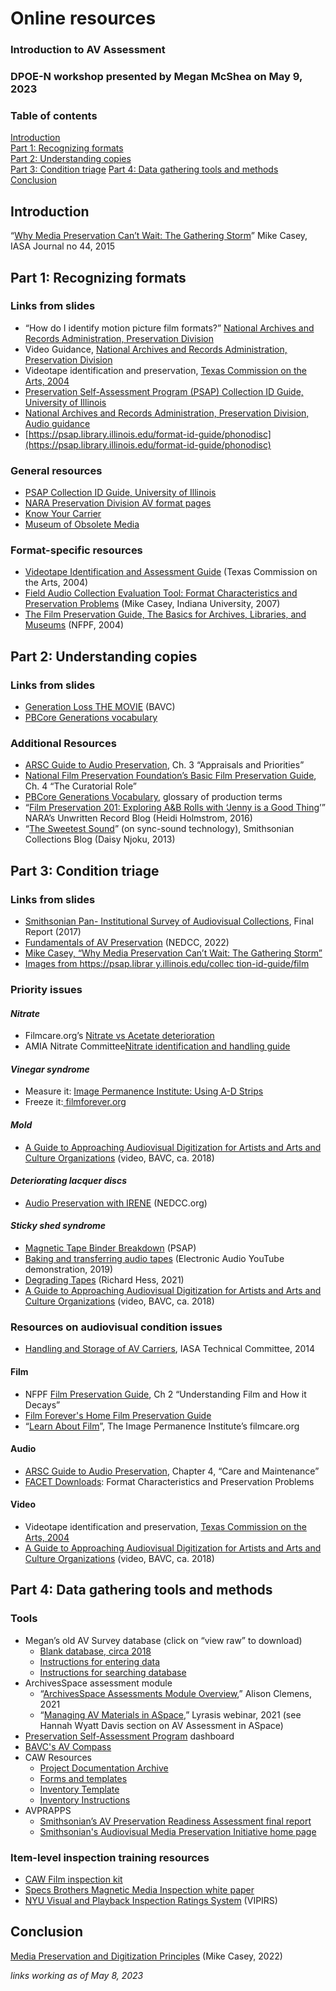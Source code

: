 <div class="blurb">

<!-- Yay, no errors, warnings, or alerts! -->


# Online resources


### Introduction to AV Assessment


### DPOE-N workshop presented by Megan McShea on May 9, 2023
   
### Table of contents  
   [Introduction](https://github.com/megan-mcshea/megan-mcshea.github.io/edit/mm-pages/AVAssessment.md#introduction)  
   [Part 1: Recognizing formats](https://github.com/megan-mcshea/megan-mcshea.github.io/blob/mm-pages/AVAssessment.md#part-1-recognizing-formats)  
   [Part 2: Understanding copies](https://github.com/megan-mcshea/megan-mcshea.github.io/edit/mm-pages/AVAssessment.md#part-2-understanding-copies)  
   [Part 3: Condition triage](https://github.com/megan-mcshea/megan-mcshea.github.io/edit/mm-pages/AVAssessment.md#part-3-condition-triage)
   [Part 4: Data gathering tools and methods](https://github.com/megan-mcshea/megan-mcshea.github.io/edit/mm-pages/AVAssessment.md#part-4-data-gathering-tools-and-methods)  
   [Conclusion](https://github.com/megan-mcshea/megan-mcshea.github.io/blob/mm-pages/AVAssessment.md#conclusion)  
     

## Introduction

“[Why Media Preservation Can’t Wait: The Gathering Storm](https://scholarworks.iu.edu/dspace/bitstream/handle/2022/27255/casey_iasa_journal_44_part3.pdf?sequence=1&isAllowed=y)” Mike Casey, IASA Journal no 44, 2015


## Part 1: Recognizing formats


### Links from slides



* “How do I identify motion picture film formats?” [National Archives and Records Administration, Preservation Division](https://www.archives.gov/preservation/formats/motion-picture-film-identify-formats.html)
* Video Guidance, [National Archives and Records Administration, Preservation Division](https://www.archives.gov/preservation/formats/video-toc.html)
* Videotape identification and preservation, [Texas Commission on the Arts, 2004](https://www.arts.texas.gov/wp-content/uploads/2012/04/video.pdf)
* [Preservation Self-Assessment Program (PSAP) Collection ID Guide, University of Illinois](https://psap.library.illinois.edu/collection-id-guide/videotape)
* [National Archives and Records Administration, Preservation Division, Audio guidance](https://www.archives.gov/preservation/formats/audio-toc.html)
* [https://psap.library.illinois.edu/format-id-guide/phonodisc](https://psap.library.illinois.edu/format-id-guide/phonodisc)


### General resources



* [PSAP Collection ID Guide, University of Illinois](https://psap.library.illinois.edu/collection-id-guide/videotape)
* [NARA Preservation Division AV format pages](https://www.archives.gov/preservation/formats#audio-video-motion-pictures)
* [Know Your Carrier](https://www.knowyourcarrier.com/)
* [Museum of Obsolete Media](https://obsoletemedia.org/obsolescence-decade/)


### Format-specific resources



* [Videotape Identification and Assessment Guide](https://www.arts.texas.gov/wp-content/uploads/2012/04/video.pdf) (Texas Commission on the Arts, 2004)
* [Field Audio Collection Evaluation Tool: Format Characteristics and Preservation Problems](https://dlib.indiana.edu/projects/sounddirections/facet/facet_formats_large.pdf) (Mike Casey, Indiana University, 2007)
* [The Film Preservation Guide, The Basics for Archives, Libraries, and Museums](https://www.filmpreservation.org/preservation-basics/the-film-preservation-guide-download) (NFPF, 2004)


## Part 2: Understanding copies


### Links from slides



* [Generation Loss THE MOVIE](https://www.youtube.com/watch?v=ypomMnJ31o0&t=2s) (BAVC)
* [PBCore Generations vocabulary](http://pbcore.org/pbcore-controlled-vocabularies/instantiationgenerations-vocabulary/) 


### Additional Resources



* [ARSC Guide to Audio Preservation](https://www.clir.org/pubs/reports/pub164/), Ch. 3 “Appraisals and Priorities”
* [National Film Preservation Foundation’s Basic Film Preservation Guide](https://www.filmpreservation.org/preservation-basics/the-film-preservation-guide-download), Ch. 4 “The Curatorial Role”
* [PBCore Generations Vocabulary](http://pbcore.org/pbcore-controlled-vocabularies/instantiationgenerations-vocabulary/), glossary of production terms
* “[Film Preservation 201: Exploring A&B Rolls with ‘Jenny is a Good Thing](https://unwritten-record.blogs.archives.gov/2016/02/18/film-preservation-201-exploring-ab-rolls-with-jenny-is-a-good-thing/)’” NARA’s Unwritten Record Blog (Heidi Holmstrom, 2016)
* “[The Sweetest Sound](https://si-siris.blogspot.com/2013/03/the-sweetest-sound.html)” (on sync-sound technology), Smithsonian Collections Blog (Daisy Njoku, 2013)


## Part 3: Condition triage


### Links from slides



* [Smithsonian Pan- Institutional Survey of Audiovisual Collections](https://siarchives.si.edu/about/smithsonian-pan-institutional-survey-audiovisual-collections), Final Report (2017)
* [Fundamentals of AV Preservation](https://northeastdocumentconservationcenter.cmail19.com/t/y-l-padjdk-djuysouk-v/) (NEDCC, 2022)
* [Mike Casey, “Why Media Preservation Can’t Wait: The Gathering Storm”](https://scholarworks.iu.edu/dspace/bitstream/handle/2022/27255/casey_iasa_journal_44_part3.pdf?sequence=1&isAllowed=y)
* [Images from https://psap.librar y.illinois.edu/collec tion-id-guide/film](https://psap.library.illinois.edu/collection-id-guide/film)


### Priority issues


#### *Nitrate*



* Filmcare.org’s [Nitrate vs Acetate deterioration](https://s3.cad.rit.edu/ipi-assets/publications/filmcare_nitrate_vs_acetate.pdf)
* AMIA Nitrate Committee[Nitrate identification and handling guide](https://amianet.org/wp-content/uploads/Resource-Nitrate-Identifying-and-Handling.pdf)


#### *Vinegar syndrome*



* Measure it: [Image Permanence Institute: Using A-D Strips](https://www.filmcare.org/ad_strips)
* Freeze it:[ filmforever.org](http://www.filmforever.org/)


#### *Mold*



* [A Guide to Approaching Audiovisual Digitization for Artists and Arts and Culture Organizations](https://bavc.org/wp-content/uploads/2019/07/BAVC-Guide-To-Audiovisual-Preservation-2019.pdf) (video, BAVC, ca. 2018)


#### *Deteriorating lacquer discs*



* [Audio Preservation with IRENE](https://www.nedcc.org/audio-preservation/irene) (NEDCC.org)


#### *Sticky shed syndrome*



* [Magnetic Tape Binder Breakdown](https://psap.library.illinois.edu/collection-id-guide/softbindersyn) (PSAP)
* [Baking and transferring audio tapes](https://www.youtube.com/watch?v=a0hEkqI5ksU) (Electronic Audio YouTube demonstration, 2019)
* [Degrading Tapes](https://richardhess.com/notes/formats/magnetic-media/magnetic-tapes/analog-audio/degrading-tapes/) (Richard Hess, 2021)
* [A Guide to Approaching Audiovisual Digitization for Artists and Arts and Culture Organizations](https://bavc.org/wp-content/uploads/2019/07/BAVC-Guide-To-Audiovisual-Preservation-2019.pdf) (video, BAVC, ca. 2018)


### Resources on audiovisual condition issues


* [Handling and Storage of AV Carriers](https://iasa-web.org/tc05/handling-storage-audio-video-carriers), IASA Technical Committee, 2014


#### Film



* NFPF [Film Preservation Guide](https://www.filmpreservation.org/preservation-basics/the-film-preservation-guide-download), Ch 2 “Understanding Film and How it Decays”
* [Film Forever's Home Film Preservation Guide](https://filmforever.org/) 
* “[Learn About Film](https://filmcare.org/about_film)”, The Image Permanence Institute’s filmcare.org 


#### Audio 



* [ARSC Guide to Audio Preservation](https://clir.wordpress.clir.org/wp-content/uploads/sites/6/pub164.pdf), Chapter 4, “Care and Maintenance”
* [FACET Downloads](https://dlib.indiana.edu/projects/sounddirections/facet/downloads.shtml): Format Characteristics and Preservation Problems


#### Video



* Videotape identification and preservation, [Texas Commission on the Arts, 2004](https://www.arts.texas.gov/wp-content/uploads/2012/04/video.pdf)
* [A Guide to Approaching Audiovisual Digitization for Artists and Arts and Culture Organizations](https://bavc.org/wp-content/uploads/2019/07/BAVC-Guide-To-Audiovisual-Preservation-2019.pdf) (video, BAVC, ca. 2018)


## Part 4: Data gathering tools and methods


### Tools



* Megan’s old AV Survey database (click on “view raw” to download)
    * [Blank database, circa 2018](https://github.com/megan-mcshea/megan-mcshea.github.io/blob/mm-pages/AV%20survey%20blank%20copy.accdb)
    * [Instructions for entering data](https://github.com/megan-mcshea/megan-mcshea.github.io/blob/mm-pages/How%20to%20enter%20data%20in%20the%20AV%20Survey%20database.doc)
    * [Instructions for searching database](https://github.com/megan-mcshea/megan-mcshea.github.io/blob/mm-pages/How%20to%20search%20the%20Audiovisual%20Survey%20database.docx)
* ArchivesSpace assessment module
    * “[ArchivesSpace Assessments Module Overview](https://vimeo.com/569101847),” Alison Clemens, 2021
    * “[Managing AV Materials in ASpace](https://archivesspace.org/archives/6901),” Lyrasis webinar, 2021 (see Hannah Wyatt Davis section on AV Assessment in ASpace)
* [Preservation Self-Assessment Program](https://psap.library.illinois.edu/dashboard) dashboard
* [BAVC's AV Compass](https://bavc.org/programs/preservation/preservation-tools/av-compass/)
* CAW Resources
    * [Project Documentation Archive](https://tot.communityarchiving.org/documentation/)
    * [Forms and templates](https://communityarchiving.org/2023/04/05/inventory-inspection-templates/)
    * [Inventory Template](https://docs.google.com/spreadsheets/d/1I-kqmSOy8jaW_ogkgNRNMwlBNiXZvePj7wbH5sOaPwk/edit?usp=sharing)
    * [Inventory Instructions](https://docs.google.com/document/d/1GuCUEA_kSsDqyqPPZRKlEtCmyoka5A3bpUJ_U5J5qN4/edit)
* AVPRAPPS
    * [Smithsonian’s AV Preservation Readiness Assessment final report](https://siarchives.si.edu/about/audiovisual-preservation-readiness-assessment)
    * [Smithsonian's Audiovisual Media Preservation Initiative home page](https://siarchives.si.edu/what-we-do/avmpi)


### Item-level inspection training resources



* [CAW Film inspection kit](https://communityarchiving.org/2021/12/06/guide-to-the-film-inspection-kit/)
* [Specs Brothers Magnetic Media Inspection white paper](https://www.specsbros.com/uploads/7/1/9/0/71903471/white_pages-_basic_inspection_techniques9.pdf)
* [NYU Visual and Playback Inspection Ratings System](https://guides.nyu.edu/media-preservation#s-lg-box-24646329) (VIPIRS)  


## Conclusion

[Media Preservation and Digitization Principles](https://scholarworks.iu.edu/dspace/bitstream/handle/2022/27446/casey_principles_final_20220326_.pdf?sequence=1&isAllowed=y) (Mike Casey, 2022)

*links working as of May 8, 2023*
   
  </div><!-- /.blurb -->

  
